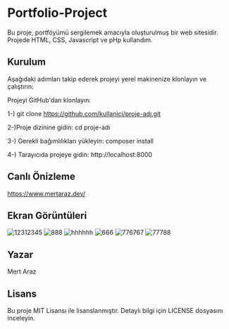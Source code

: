 
# Portfolio-Project

Bu proje,  portföyümü sergilemek amacıyla oluşturulmuş bir web sitesidir. Projede HTML, CSS, Javascript ve pHp kullandım.

## Kurulum
Aşağıdaki adımları takip ederek projeyi yerel makinenize klonlayın ve çalıştırın:

Projeyi GitHub'dan klonlayın:

1-) git clone https://github.com/kullanici/proje-adı.git

2-)Proje dizinine gidin:
cd proje-adı

3-) Gerekli bağımlılıkları yükleyin: composer install

4-) Tarayıcıda projeye gidin: http://localhost:8000

## Canlı Önizleme
https://www.mertaraz.dev/

## Ekran Görüntüleri
![12312345](https://github.com/measses/Portfolio-Project/assets/67739721/653ec0dd-d5bf-4963-b1fb-352217435351)
![888](https://github.com/measses/Portfolio-Project/assets/67739721/bb81d479-320d-4f3c-8068-b620af999aca)
![hhhhhh](https://github.com/measses/Portfolio-Project/assets/67739721/10243d50-1811-4e9a-9e55-84ff14c08dac)
![666](https://github.com/measses/Portfolio-Project/assets/67739721/a40c76ea-d376-4a63-9d58-82ca97d66209)
![776767](https://github.com/measses/Portfolio-Project/assets/67739721/4cd5917d-7886-4e8b-bcb6-520f13eb0eea)
![77788](https://github.com/measses/Portfolio-Project/assets/67739721/3e09ed3e-386c-4d5b-ab70-9d911d86b36a)


## Yazar
Mert Araz

## Lisans
Bu proje MIT Lisansı ile lisanslanmıştır. Detaylı bilgi için LICENSE dosyasını inceleyin.



